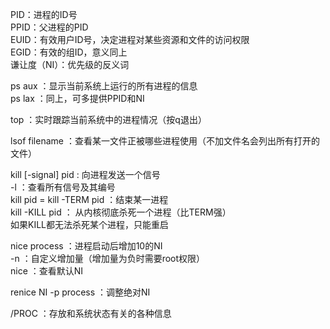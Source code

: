 PID：进程的ID号  
PPID：父进程的PID  
EUID：有效用户ID号，决定进程对某些资源和文件的访问权限  
EGID：有效的组ID，意义同上  
谦让度（NI）：优先级的反义词  

ps aux ：显示当前系统上运行的所有进程的信息  
ps lax ：同上，可多提供PPID和NI  

top ：实时跟踪当前系统中的进程情况（按q退出）  

lsof filename ：查看某一文件正被哪些进程使用（不加文件名会列出所有打开的文件）  

kill [-signal] pid : 向进程发送一个信号  
-l ：查看所有信号及其编号  
kill pid = kill -TERM pid ：结束某一进程  
kill -KILL pid ： 从内核彻底杀死一个进程（比TERM强）  
如果KILL都无法杀死某个进程，只能重启  

nice process ：进程启动后增加10的NI  
-n ：自定义增加量（增加量为负时需要root权限）  
nice ：查看默认NI  

renice NI -p process ：调整绝对NI  

/PROC ：存放和系统状态有关的各种信息  
